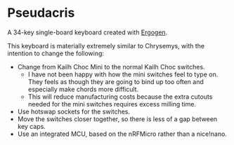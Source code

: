# Pseudacris

A 34-key single-board keyboard created with [Ergogen](https://ergogen.xyz).

This keyboard is materially extremely similar to Chrysemys, with the intention to change the following:

- Change from Kailh Choc Mini to the normal Kailh Choc switches.
  - I have not been happy with how the mini switches feel to type on. They feels as though they are going to bind up too often and especially make chords more difficult.
  - This will reduce manufacturing costs because the extra cutouts needed for the mini switches requires excess milling time.
- Use hotswap sockets for the switches.
- Move the switches closer together, so there is less of a gap between key caps.
- Use an integrated MCU, based on the nRFMicro rather than a nice!nano.
